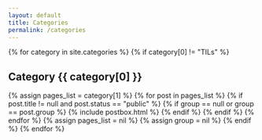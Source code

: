 ```yaml
---
layout: default
title: Categories
permalink: /categories
---
```

<div class="row listrecent">
  {% for category in site.categories %}
    {% if category[0] != "TILs" %}
      <div class="section-title col-md-12 mt-4">
        <h2 id="{{ category[0] | downcase }}">Category <span class="text-capitalize">{{ category[0] }}</span></h2>
      </div>
      {% assign pages_list = category[1] %}
      {% for post in pages_list %}
        {% if post.title != null and post.status == "public" %}
          {% if group == null or group == post.group %}
            {% include postbox.html %}
          {% endif %}
        {% endif %}
      {% endfor %}
      {% assign pages_list = nil %}
      {% assign group = nil %}
    {% endif %}
  {% endfor %}
</div>
